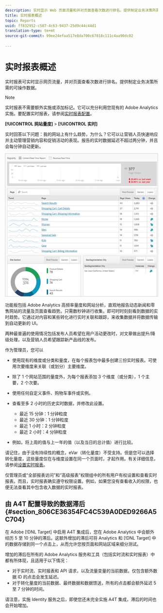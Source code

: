 ```yaml
---
description: 实时显示 Web 页面流量和并对页面查看次数进行排名。提供制定业务决策所需的可操作数据。
title: 实时报表概述
topic: Reports
uuid: ff832952-c507-4c63-9437-25d9c44c44d1
translation-type: tm+mt
source-git-commit: 99ee24efaa517e8da700c67818c111c4aa90dc02

---
```



# 实时报表概述

实时报表可实时显示网页流量，并对页面查看次数进行排名。提供制定业务决策所需的可操作数据。

>[!NOTE]
>
>实时报表不需要额外实施或添加标记。它可以充分利用您现有的 Adobe Analytics 实施。要配置实时报表，请参阅[实时报表配置](/help/components/c-real-time-reporting/t-realtime-admin.md)。

**[!UICONTROL 网站量度]** > **[!UICONTROL 实时]**

实时回答以下问题：我的网站上有什么趋势，为什么？它可以让营销人员快速响应并主动管理营销内容和促销活动的表现。报告的实时数据延迟不超过两分钟，并且会每分钟自动更新。

![](assets/report-realtime.png)

功能板包括 Adobe Analytics 高频率量度和网站分析，直观地报告动态新闻和零售网站的流量及页面查看趋势。只需数秒钟进行收集，即可时时刻刻看到数据的实时趋势。它通过对内容和某些转化进行实时关联和跟踪，来收集数据并将数据传输到自动更新的 UI。

两种最普遍的使用情况包括发布人员希望在用户活动更改时，对文章做出提升/降级处理，以及营销人员希望跟踪新产品线的发布。

作为管理员，您可以

* 使用现有的维度或分类和量度，在每个报表包中最多创建三份实时报表。可使用次要维度来关联（或划分）主要维度。
* 除了 1 个网站范围的量度外，为每个报表添加 3 个维度（或分类），1 个主要，2 个次要。
* 使用任何自定义事件、购物车事件或实例。
* 查看至多 2 小时的历史实时数据，并修改此设置。

   * 最近 15 分钟：1 分钟粒度
   * 最近 30 分钟：1 分钟粒度
   * 最近 1 小时：2 分钟粒度
   * 最近 2 小时：4 分钟粒度

* 例如，将上周的值与上一年的值（以及当日的总计值）进行比较。

请记住，由于没有持续性的概念，eVar（转化量度）不受支持。但是您可以选择转化量度，这些量度仅在与维度设置在同一个页面时，才起作用。有关详细信息，请参阅[设置实时报表](/help/components/c-real-time-reporting/t-realtime-admin.md)。

仅管理员或“全部报表访问”和“高级报表”权限组中的所有用户有权设置和查看实时报表。而且，实时报表确实遵守权限设置。例如，如果您没有查看收入的权限，也便无法查看其中包含收入数据的实时报表。

## 由 A4T 配置导致的数据滞后 {#section_806CE36354FC4C539A0DED9266A5C704}

在 Adobe [!DNL Target] 中启用 A4T 集成后，您在 Adobe Analytics 中会额外经历 5 至 10 分钟的滞后。这额外增加的滞后可将 Analytics 和 [!DNL Target] 中的数据存储到同一个点击上，从而允许您按页面和网站区域来细分测试。

增加的滞后在所有的 Adobe Analytics 服务和工具（包括实时流和实时报表）中都有所体现，且适用于以下情况：

* 对于实时流、实时报表和 API 请求，以及流量变量的当前数据，仅包含额外数据 ID 的点击会发生延迟。
* 对于转化量度的当前数据、最终数据和数据馈送，所有的点击都会额外延迟 5 至 7 分钟的时间。

请注意，实施 Identity 服务之后，即使您还未完全实施 A4T 集成，滞后的时间也会开始增加。
